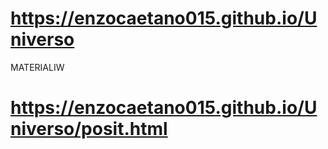 #  https://enzocaetano015.github.io/Universo
MATERIALIW
#  https://enzocaetano015.github.io/Universo/posit.html
